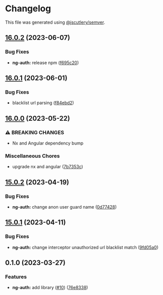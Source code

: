 # Changelog

This file was generated using [@jscutlery/semver](https://github.com/jscutlery/semver).

## [16.0.2](https://github.com/zupit-it/zupit-angular/compare/ng-auth-16.0.1...ng-auth-16.0.2) (2023-06-07)


### Bug Fixes

* **ng-auth:** release npm ([f695c20](https://github.com/zupit-it/zupit-angular/commit/f695c2005c16359c467b1a116bcbc9f759cb5bc7))

## [16.0.1](https://github.com/zupit-it/zupit-angular/compare/ng-auth-16.0.0...ng-auth-16.0.1) (2023-06-01)


### Bug Fixes

* blacklist url parsing ([f84ebd2](https://github.com/zupit-it/zupit-angular/commit/f84ebd29d913fab74f5b484b4421e496e238e199))

## [16.0.0](https://github.com/zupit-it/zupit-angular/compare/ng-auth-15.0.2...ng-auth-16.0.0) (2023-05-22)


### ⚠ BREAKING CHANGES

* Nx and Angular dependency bump

### Miscellaneous Chores

* upgrade nx and angular ([7b7353c](https://github.com/zupit-it/zupit-angular/commit/7b7353cd5dd880b20f3b08fea9852ea2d35a5cc0))

## [15.0.2](https://github.com/zupit-it/zupit-angular/compare/ng-auth-15.0.1...ng-auth-15.0.2) (2023-04-19)


### Bug Fixes

* **ng-auth:** change anon user guard name ([0d77428](https://github.com/zupit-it/zupit-angular/commit/0d77428e7294fed650fc18700b711d4a4be111ab))

## [15.0.1](https://github.com/zupit-it/zupit-angular/compare/ng-auth-15.0.0...ng-auth-15.0.1) (2023-04-11)


### Bug Fixes

* **ng-auth:** change interceptor unauthorized url blacklist match ([9fd05a0](https://github.com/zupit-it/zupit-angular/commit/9fd05a065e77c03b280e4067030e80ce36a669eb))

## 0.1.0 (2023-03-27)


### Features

* **ng-auth:** add library ([#10](https://github.com/zupit-it/zupit-angular/issues/10)) ([76e8338](https://github.com/zupit-it/zupit-angular/commit/76e8338d10bee7ec9d7028a9d842b76f491fb7f3))
